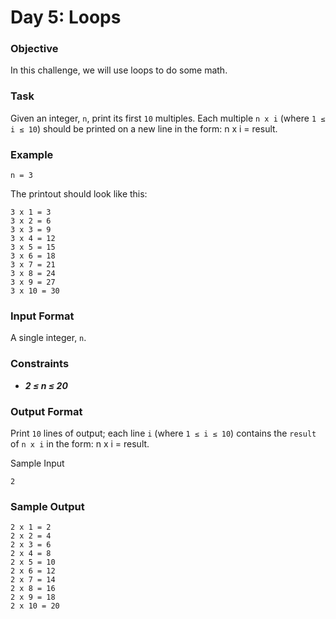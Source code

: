 # Day 5: Loops

### Objective
In this challenge, we will use loops to do some math. 

### Task
Given an integer, `n`, print its first `10` multiples. Each multiple `n x i` (where `1 ≤ i ≤ 10`) should be printed on a new line in the form: n x i = result.

### Example
`n = 3`

The printout should look like this:
```
3 x 1 = 3
3 x 2 = 6
3 x 3 = 9
3 x 4 = 12
3 x 5 = 15
3 x 6 = 18
3 x 7 = 21
3 x 8 = 24
3 x 9 = 27
3 x 10 = 30
```
### Input Format

A single integer, `n`.

### Constraints
- ***2 ≤ n ≤ 20***

### Output Format

Print `10` lines of output; each line `i` (where `1 ≤ i ≤ 10`) contains the `result` of `n x i` in the form:
n x i = result.

Sample Input
```
2
```
### Sample Output
```
2 x 1 = 2
2 x 2 = 4
2 x 3 = 6
2 x 4 = 8
2 x 5 = 10
2 x 6 = 12
2 x 7 = 14
2 x 8 = 16
2 x 9 = 18
2 x 10 = 20
```
